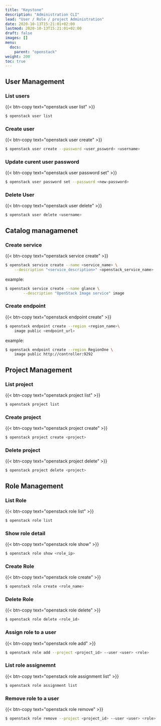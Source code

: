 ```yaml
---
title: "Keystone"
description: "Administration CLI"
lead: "User / Role / project Administration"
date: 2020-10-13T15:21:01+02:00
lastmod: 2020-10-13T15:21:01+02:00
draft: false
images: []
menu:
  docs:
    parent: "openstack"
weight: 200
toc: true
---
```


## User Management

### List users

{{< btn-copy text="openstack user list" >}}
```bash
$ openstack user list
```
### Create user

{{< btn-copy text="openstack user create" >}}
```bash
$ openstack user create --password <user_pssword> <username>
```
### Update curent user password

{{< btn-copy text="openstack user password set" >}}
```bash
$ openstack user password set --password <new-password>
```
### Delete User

{{< btn-copy text="openstack user delete" >}}
```bash
$ openstack user delete <username>
```
## Catalog managamenet

### Create service

{{< btn-copy text="openstack service create" >}}
```bash
$ openstack service create --name <service_name> \
    --description "<service_description>" <openstack_service_name>
```
example:
```bash
$ openstack service create --name glance \
        --description "OpenStack Image service" image
```
### Create endpoint

{{< btn-copy text="openstack endpoint create" >}}
```bash
$ openstack endpoint create --region <region_name>\
    image public <endpoint_url>
```
example:
``` bash
$ openstack endpoint create --region RegionOne \
    image public http://controller:9292
```
## Project Management
### List project

{{< btn-copy text="openstack project list" >}}
```bash
$ openstack project list
```
### Create project

{{< btn-copy text="openstack project create" >}}
```bash
$ openstack project create <project>
```
### Delete project

{{< btn-copy text="openstack project delete" >}}
```bash
$ openstack project delete <project>
```
## Role Management

### List Role

{{< btn-copy text="openstack role list" >}}
```bash
$ openstack role list
```
### Show role detail

{{< btn-copy text="openstack role show" >}}
```bash
$ openstack role show <role_ip>
```
### Create Role

{{< btn-copy text="openstack role create" >}}
```bash
$ openstack role create <role_name>
```
### Delete Role

{{< btn-copy text="openstack role delete" >}}
```bash
$ openstack role delete <role_id>
```
### Assign role to a user

{{< btn-copy text="openstack role add" >}}
```bash
$ openstack role add --project <project_id> --user <user> <role>
```
### List role assignemnt

{{< btn-copy text="openstack role assignment list" >}}
```bash
$ openstack role assignment list
```
### Remove role to a user

{{< btn-copy text="openstack role remove" >}}
```bash
$ openstack role remove --project <project_id> --user <user> <role>
```
